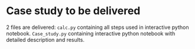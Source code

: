 # Case study to be delivered 

2 files are delivered:
`calc.py` containing all steps used in interactive python notebook.
`Case_study.py` containing interactive python notebook with detailed description and results.
